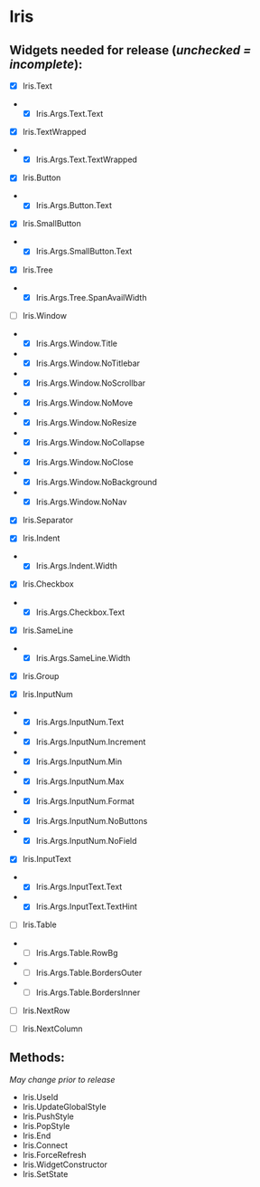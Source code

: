 # Iris
## Widgets needed for release (*unchecked = incomplete*):

- [X]	Iris.Text
- - [X]	Iris.Args.Text.Text

- [X]	Iris.TextWrapped
- - [X]	Iris.Args.Text.TextWrapped
	
- [X]	Iris.Button
- - [X]	Iris.Args.Button.Text
	
- [X]	Iris.SmallButton
- - [X]	Iris.Args.SmallButton.Text
	
- [X]	Iris.Tree
- - [X]	Iris.Args.Tree.SpanAvailWidth
	
- [ ]	Iris.Window
- - [X] Iris.Args.Window.Title
- - [X]	Iris.Args.Window.NoTitlebar
- - [X]	Iris.Args.Window.NoScrollbar
- - [X]	Iris.Args.Window.NoMove
- - [X] Iris.Args.Window.NoResize
- - [X] Iris.Args.Window.NoCollapse
- - [X] Iris.Args.Window.NoClose
- - [X] Iris.Args.Window.NoBackground
- - [X] Iris.Args.Window.NoNav

- [X]	Iris.Separator
	
- [X]	Iris.Indent
- - [X]	Iris.Args.Indent.Width
	
- [X]	Iris.Checkbox
- - [X]	Iris.Args.Checkbox.Text

- [X]	Iris.SameLine
- - [X]	Iris.Args.SameLine.Width

- [X]	Iris.Group
	
- [X]	Iris.InputNum
- - [X]	Iris.Args.InputNum.Text
- - [X]	Iris.Args.InputNum.Increment
- - [X]	Iris.Args.InputNum.Min
- - [X]	Iris.Args.InputNum.Max
- - [X]	Iris.Args.InputNum.Format
- - [X] Iris.Args.InputNum.NoButtons
- - [X] Iris.Args.InputNum.NoField

- [X]	Iris.InputText
- - [X]	Iris.Args.InputText.Text
- - [X]	Iris.Args.InputText.TextHint

- [ ]	Iris.Table
- - [ ]	Iris.Args.Table.RowBg
- - [ ] Iris.Args.Table.BordersOuter
- - [ ] Iris.Args.Table.BordersInner

- [ ]	Iris.NextRow

- [ ]	Iris.NextColumn

## Methods:
*May change prior to release*
- Iris.UseId
- Iris.UpdateGlobalStyle
- Iris.PushStyle
- Iris.PopStyle
- Iris.End
- Iris.Connect
- Iris.ForceRefresh
- Iris.WidgetConstructor
- Iris.SetState